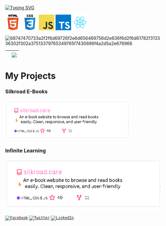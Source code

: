 [![Typing SVG](https://readme-typing-svg.herokuapp.com?font=Fira+Code&pause=1000&width=550&lines=Hello%2C+World!+%F0%9F%91%8B+I'm+Arman+Sherzad;I'm+a+Front-End+Wizard+%F0%9F%A7%99%E2%80%8D%E2%99%82%EF%B8%8F++;Crafting+stunning+UIs+%26+responsive+designs.;Let%E2%80%99s+bring+your+ideas+to+life!+%F0%9F%9A%80+)](https://git.io/typing-svg)



<code><img height="50" alt="html" src="https://raw.githubusercontent.com/github/explore/80688e429a7d4ef2fca1e82350fe8e3517d3494d/topics/html/html.png"></code>
<code><img height="50" alt="css" src="https://raw.githubusercontent.com/github/explore/80688e429a7d4ef2fca1e82350fe8e3517d3494d/topics/css/css.png"></code>
<code><img height="50" alt="javascript" src="https://raw.githubusercontent.com/github/explore/80688e429a7d4ef2fca1e82350fe8e3517d3494d/topics/javascript/javascript.png"></code>
<code><img height="50" alt="typescript" src="https://raw.githubusercontent.com/github/explore/80688e429a7d4ef2fca1e82350fe8e3517d3494d/topics/typescript/typescript.png"></code>
<code><img height="50" alt="react" src="https://raw.githubusercontent.com/github/explore/80688e429a7d4ef2fca1e82350fe8e3517d3494d/topics/react/react.png"></code>


![68747470733a2f2f6d69726f2e6d656469756d2e636f6d2f6d61782f313336302f302a37513379765349765f7430696f4a2d5a2e676966](https://github.com/user-attachments/assets/793c4fa9-3a53-424c-8f92-ef7b51c3b441)


|  | <img align="center" src="https://github-readme-stats.vercel.app/api/top-langs/?username=anuraghazra&layout=compact&theme=buefy&hide_border=true" hight="90" /> |
| ------------- | ------------- |


# My Projects

### Silkroad E-Books
[![Silkroad Care](img1.png)](https://github.com/arman-sherzad23/silkroad.care)
### Infinite Learning
[![Infinite Learning](image.png)](https://github.com/arman-sherzad23/Infinite-Learning)

<code><a href="https://facebook.com/arman.sherzad47" target="_blank"><img height="50" alt="Facebook" src="https://img.icons8.com/color/48/000000/facebook.png"></a></code>
<code><a href="https://x.com/Arman_sherzad23?t=t8OKQs5gqc7G5lzVKIVaxg&s=09" target="_blank"><img height="50" alt="Twitter" src="https://img.icons8.com/color/48/000000/twitter--v1.png"></a></code>
<code><a href="https://www.linkedin.com/in/arman-sherzad-3a1285335?utm_source=share&utm_campaign=share_via&utm_content=profile&utm_medium=android_app" target="_blank"><img height="50" alt="LinkedIn" src="https://img.icons8.com/color/48/000000/linkedin.png"></a></code>
